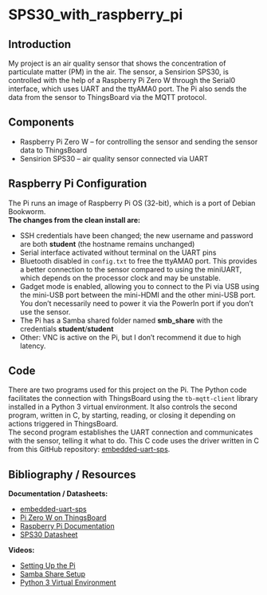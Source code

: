 # SPS30_with_raspberry_pi

## Introduction  
My project is an air quality sensor that shows the concentration of particulate matter (PM) in the air. The sensor, a Sensirion SPS30, is controlled with the help of a Raspberry Pi Zero W through the Serial0 interface, which uses UART and the ttyAMA0 port. The Pi also sends the data from the sensor to ThingsBoard via the MQTT protocol.

## Components  
- Raspberry Pi Zero W – for controlling the sensor and sending the sensor data to ThingsBoard  
- Sensirion SPS30 – air quality sensor connected via UART

## Raspberry Pi Configuration

The Pi runs an image of Raspberry Pi OS (32-bit), which is a port of Debian Bookworm.  
**The changes from the clean install are:**  
- SSH credentials have been changed; the new username and password are both **student** (the hostname remains unchanged)  
- Serial interface activated without terminal on the UART pins  
- Bluetooth disabled in `config.txt` to free the ttyAMA0 port. This provides a better connection to the sensor compared to using the miniUART, which depends on the processor clock and may be unstable.  
- Gadget mode is enabled, allowing you to connect to the Pi via USB using the mini-USB port between the mini-HDMI and the other mini-USB port. You don’t necessarily need to power it via the PowerIn port if you don’t use the sensor.  
- The Pi has a Samba shared folder named **smb_share** with the credentials **student**/**student**  
- Other: VNC is active on the Pi, but I don’t recommend it due to high latency.

## Code  
There are two programs used for this project on the Pi. The Python code facilitates the connection with ThingsBoard using the `tb-mqtt-client` library installed in a Python 3 virtual environment. It also controls the second program, written in C, by starting, reading, or closing it depending on actions triggered in ThingsBoard.  
The second program establishes the UART connection and communicates with the sensor, telling it what to do. This C code uses the driver written in C from this GitHub repository: [embedded-uart-sps](https://github.com/Sensirion/embedded-uart-sps/blob/master/docs/getting-started-on-the-raspberry-pi.md).

## Bibliography / Resources  
**Documentation / Datasheets:**  
- [embedded-uart-sps](https://github.com/Sensirion/embedded-uart-sps/blob/master/docs/getting-started-on-the-raspberry-pi.md)  
- [Pi Zero W on ThingsBoard](https://thingsboard.io/docs/devices-library/raspberry-pi-zero-w/)  
- [Raspberry Pi Documentation](https://www.raspberrypi.com/documentation/computers/getting-started.html)  
- [SPS30 Datasheet](https://sensirion.com/media/documents/8600FF88/64A3B8D6/Sensirion_PM_Sensors_Datasheet_SPS30.pdf)  

**Videos:**  
- [Setting Up the Pi](https://www.youtube.com/watch?v=l4VDWhKsFgs&list=LL&index=101)  
- [Samba Share Setup](https://www.youtube.com/watch?v=vrELBV-r4Aw&list=LL&index=37)  
- [Python 3 Virtual Environment](https://www.youtube.com/watch?v=Kg1Yvry_Ydk&list=LL&index=47)
